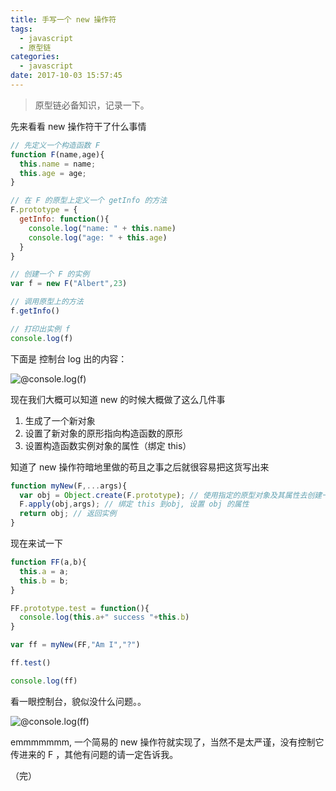 ```yaml
---
title: 手写一个 new 操作符
tags:
  - javascript
  - 原型链
categories:
  - javascript
date: 2017-10-03 15:57:45
---
```


>原型链必备知识，记录一下。

先来看看 new 操作符干了什么事情

```javascript
// 先定义一个构造函数 F
function F(name,age){
  this.name = name;
  this.age = age;
}

// 在 F 的原型上定义一个 getInfo 的方法
F.prototype = {
  getInfo: function(){
    console.log("name: " + this.name)
    console.log("age: " + this.age)
  }
}

// 创建一个 F 的实例
var f = new F("Albert",23)

// 调用原型上的方法
f.getInfo()

// 打印出实例 f
console.log(f)
```

下面是 控制台 log 出的内容：

![ @console.log(f) ](https://ws1.sinaimg.cn/large/889b2f7fgy1fk54xwa9s4j207k03oglk.jpg)

现在我们大概可以知道 new 的时候大概做了这么几件事

1. 生成了一个新对象
2. 设置了新对象的原形指向构造函数的原形
3. 设置构造函数实例对象的属性（绑定 this）

知道了 new 操作符暗地里做的苟且之事之后就很容易把这货写出来

```javascript
function myNew(F,...args){
  var obj = Object.create(F.prototype); // 使用指定的原型对象及其属性去创建一个新的对象
  F.apply(obj,args); // 绑定 this 到obj, 设置 obj 的属性
  return obj; // 返回实例
}
```

现在来试一下

```javascript
function FF(a,b){
  this.a = a;
  this.b = b;
}

FF.prototype.test = function(){
  console.log(this.a+" success "+this.b)
}

var ff = myNew(FF,"Am I","?")

ff.test()

console.log(ff)

```

看一眼控制台，貌似没什么问题。。

![ @console.log(ff) ](https://ws1.sinaimg.cn/large/889b2f7fgy1fk572yg1slj207703jmx3.jpg)

emmmmmmm, 一个简易的 new 操作符就实现了，当然不是太严谨，没有控制它传进来的 F ，其他有问题的请一定告诉我。

（完）